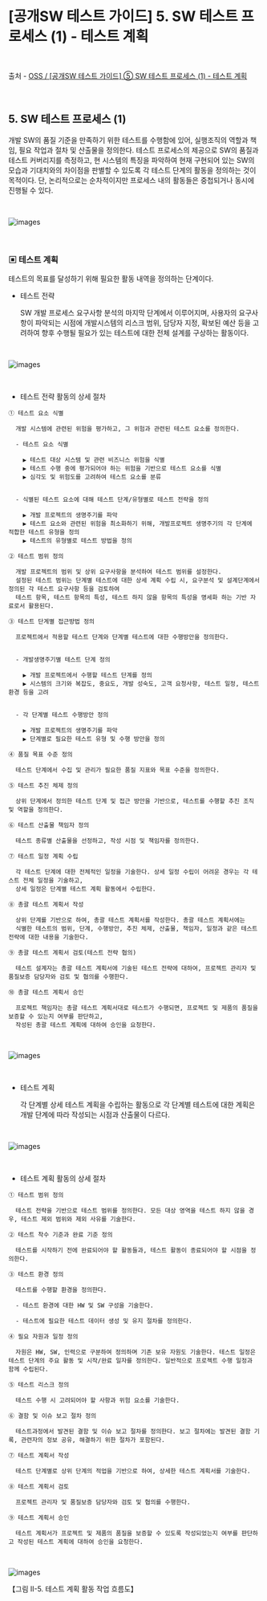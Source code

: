 # [공개SW 테스트 가이드] 5. SW 테스트 프로세스 (1) - 테스트 계획

<br/>

출처 - [OSS / [공개SW 테스트 가이드] ⑤ SW 테스트 프로세스 (1) - 테스트 계획](https://www.oss.kr/info_test/show/2925ef2f-8686-4388-a192-3bd1d70eb700?search_keyword=sw+%ED%85%8C%EC%8A%A4%ED%8A%B8&page=5)

<br/>

## 5. SW 테스트 프로세스 (1)

개발 SW의 품질 기준을 만족하기 위한 테스트를 수행함에 있어, 실행조직의 역할과 책임, 필요 작업과 절차 및 산출물을 정의한다.
테스트 프로세스의 제공으로 SW의 품질과 테스트 커버리지를 측정하고, 현 시스템의 특징을 파악하여 현재 구현되어 있는 SW의 모습과 기대치와의 차이점을 판별할 수 있도록 각 테스트 단계의 활동을 정의하는 것이 목적이다.
단, 논리적으로는 순차적이지만 프로세스 내의 활동들은 중첩되거나 동시에 진행될 수 있다.

<br/>

![images](/Images/2019/11/20191127-1045-01.png)

<br/>

### ▣ 테스트 계획

테스트의 목표를 달성하기 위해 필요한 활동 내역을 정의하는 단계이다.

- 테스트 전략

  SW 개발 프로세스 요구사항 분석의 마지막 단계에서 이루어지며, 사용자의 요구사항이 파악되는 시점에 개발시스템의 리스크 범위, 담당자 지정, 확보된 예산 등을 고려하여 향후 수행될 필요가 있는 테스트에 대한 전체 설계를 구상하는 활동이다.

<br/>

![images](/Images/2019/11/20191127-1045-02.png)

<br/>

- 테스트 전략 활동의 상세 절차

```
① 테스트 요소 식별

  개발 시스템에 관련된 위험을 평가하고, 그 위험과 관련된 테스트 요소를 정의한다.

  - 테스트 요소 식별

    ▶ 테스트 대상 시스템 및 관련 비즈니스 위험을 식별
    ▶ 테스트 수행 중에 평가되어야 하는 위험을 기반으로 테스트 요소를 식별
    ▶ 심각도 및 위험도를 고려하여 테스트 요소를 분류


  - 식별된 테스트 요소에 대해 테스트 단계/유형별로 테스트 전략을 정의

    ▶ 개발 프로젝트의 생명주기를 파악
    ▶ 테스트 요소와 관련된 위험을 최소화하기 위해, 개발프로젝트 생명주기의 각 단계에 적합한 테스트 유형을 정의
    ▶ 테스트의 유형별로 테스트 방법을 정의

② 테스트 범위 정의

  개발 프로젝트의 범위 및 상위 요구사항을 분석하여 테스트 범위를 설정한다.
  설정된 테스트 범위는 단계별 테스트에 대한 상세 계획 수립 시, 요구분석 및 설계단계에서 정의된 각 테스트 요구사항 등을 검토하여
  테스트 항목, 테스트 항목의 특성, 테스트 하지 않을 항목의 특성을 명세화 하는 기반 자료로서 활용된다.

③ 테스트 단계별 접근방법 정의

  프로젝트에서 적용할 테스트 단계와 단계별 테스트에 대한 수행방안을 정의한다.


  - 개발생명주기별 테스트 단계 정의

    ▶ 개발 프로젝트에서 수행할 테스트 단계를 정의
    ▶ 시스템의 크기와 복잡도, 중요도, 개발 성숙도, 고객 요청사항, 테스트 일정, 테스트환경 등을 고려


  - 각 단계별 테스트 수행방안 정의

    ▶ 개발 프로젝트의 생명주기를 파악
    ▶ 단계별로 필요한 테스트 유형 및 수행 방안을 정의

④ 품질 목표 수준 정의

  테스트 단계에서 수집 및 관리가 필요한 품질 지표와 목표 수준을 정의한다.

⑤ 테스트 추진 체제 정의

  상위 단계에서 정의한 테스트 단계 및 접근 방안을 기반으로, 테스트를 수행할 추진 조직 및 역할을 정의한다.

⑥ 테스트 산출물 책임자 정의

  테스트 종류별 산출물을 선정하고, 작성 시점 및 책임자를 정의한다.

⑦ 테스트 일정 계획 수립

  각 테스트 단계에 대한 전체적인 일정을 기술한다. 상세 일정 수립이 어려운 경우는 각 테스트 전체 일정을 기술하고,
  상세 일정은 단계별 테스트 계획 활동에서 수립한다.

⑧ 총괄 테스트 계획서 작성

  상위 단계를 기반으로 하여, 총괄 테스트 계획서를 작성한다. 총괄 테스트 계획서에는
  식별한 테스트의 범위, 단계, 수행방안, 추진 체제, 산출물, 책임자, 일정과 같은 테스트 전략에 대한 내용을 기술한다.

⑨ 총괄 테스트 계획서 검토(테스트 전략 협의)

  테스트 설계자는 총괄 테스트 계획서에 기술된 테스트 전략에 대하여, 프로젝트 관리자 및 품질보증 담당자와 검토 및 협의를 수행한다.

⑩ 총괄 테스트 계획서 승인

  프로젝트 책임자는 총괄 테스트 계획서대로 테스트가 수행되면, 프로젝트 및 제품의 품질을 보증할 수 있는지 여부를 판단하고,
  작성된 총괄 테스트 계획에 대하여 승인을 요청한다.
```

<br/>

![images](/Images/2019/11/20191127-1045-03.png)

<br/>

- 테스트 계획

  각 단계별 상세 테스트 계획을 수립하는 활동으로 각 단계별 테스트에 대한 계획은 개발 단계에 따라 작성되는 시점과 산출물이 다르다.

<br/>

![images](/Images/2019/11/20191127-1045-04.png)

<br/>

- 테스트 계획 활동의 상세 절차

```
① 테스트 범위 정의

  테스트 전략을 기반으로 테스트 범위를 정의한다. 모든 대상 영역을 테스트 하지 않을 경우, 테스트 제외 범위와 제외 사유를 기술한다.

② 테스트 착수 기준과 완료 기준 정의

  테스트를 시작하기 전에 완료되어야 할 활동들과, 테스트 활동이 종료되어야 할 시점을 정의한다.

③ 테스트 환경 정의

  테스트를 수행할 환경을 정의한다.

  - 테스트 환경에 대한 HW 및 SW 구성을 기술한다.

  - 테스트에 필요한 테스트 데이터 생성 및 유지 절차를 정의한다.

④ 필요 자원과 일정 정의

  자원은 HW, SW, 인력으로 구분하여 정의하며 기존 보유 자원도 기술한다. 테스트 일정은 테스트 단계의 주요 활동 및 시작/완료 일자를 정의한다. 일반적으로 프로젝트 수행 일정과 함께 수립된다.

⑤ 테스트 리스크 정의

  테스트 수행 시 고려되어야 할 사항과 위험 요소를 기술한다.

⑥ 결함 및 이슈 보고 절차 정의

  테스트과정에서 발견된 결함 및 이슈 보고 절차를 정의한다. 보고 절차에는 발견된 결함 기록, 관련자의 정보 공유, 해결하기 위한 절차가 포함된다.

⑦ 테스트 계획서 작성

  테스트 단계별로 상위 단계의 적업을 기반으로 하여, 상세한 테스트 계획서를 기술한다.

⑧ 테스트 계획서 검토

  프로젝트 관리자 및 품질보증 담당자와 검토 및 협의를 수행한다.

⑨ 테스트 계획서 승인

  테스트 계획서가 프로젝트 및 제품의 품질을 보증할 수 있도록 작성되었는지 여부를 판단하고 작성된 테스트 계획에 대하여 승인을 요청한다.
```

<br/>

![images](/Images/2019/11/20191127-1045-05.png)

【그림 II-5. 테스트 계획 활동 작업 흐름도】

<br/>
